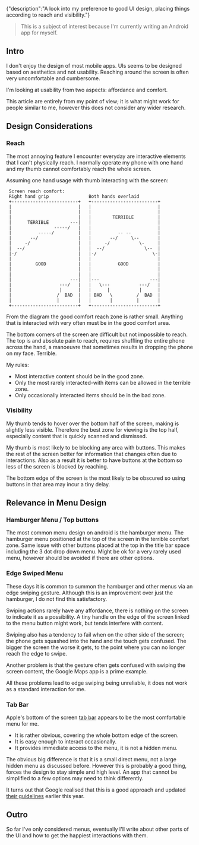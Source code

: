 {"description":"A look into my preference to good UI design, placing things according to reach and visibility."}

> This is a subject of interest because I'm currently writing an Android app for myself.

## Intro

I don't enjoy the design of most mobile apps.
UIs seems to be designed based on aesthetics and not usability.
Reaching around the screen is often very uncomfortable and cumbersome.

I'm looking at usability from two aspects: affordance and comfort.

This article are entirely from my point of view;
it is what might work for people similar to me, 
however this does not consider any wider research.

## Design Considerations

### Reach

The most annoying feature I encounter everyday are interactive elements that I can't physically reach.
I normally operate my phone with one hand and my thumb cannot comfortably reach the whole screen.

Assuming one hand usage with thumb interacting with the screen:

```
 Screen reach comfort:                                                              
 Right hand grip               Both hands overlaid                                 
 +-------------------------+   +-------------------------+                          
 |                         |   |                         |                          
 |                         |   |                         |                          
 |                         |   |        TERRIBLE         |                          
 |      TERRIBLE        ---|   |                         |                          
 |                -----/   |   |                         |                          
 |          -----/         |   |          -- --          |                          
 |       --/               |   |       --/     \--       |                          
 |     -/                  |   |     -/           \-     |                          
 |  --/                    |   |  --/               \--  |                          
 |-/                       |   |-/                     \-|                          
 |                         |   |                         |                          
 |         GOOD            |   |          GOOD           |                          
 |                         |   |                         |                          
 |                         |   |                         |                          
 |                      ---|   |---                   ---|                          
 |                  ---/   |   |   \---           ---/   |                          
 |                  |      |   |      |           |      |                          
 |                 /  BAD  |   | BAD   \         /  BAD  |                          
 |                 |       |   |       |         |       |                          
 +-------------------------+   +-------------------------+ 
```

From the diagram the good comfort reach zone is rather small.
Anything that is interacted with very often must be in the good comfort area.

The bottom corners of the screen are difficult but not impossible to reach.
The top is and absolute pain to reach, requires shuffling the entire phone across the hand,
a manoeuvre that sometimes results in dropping the phone on my face. Terrible.

My rules:

* Most interactive content should be in the good zone.
* Only the most rarely interacted-with items can be allowed in the terrible zone.
* Only occasionally interacted items should be in the bad zone.


### Visibility

My thumb tends to hover over the bottom half of the screen, making is slightly less visible.
Therefore the best zone for viewing is the top half, especially content that is quickly scanned and dismissed.

My thumb is most likely to be blocking any area with buttons.
This makes the rest of the screen better for information that changes often due to interactions.
Also as a result it is better to have buttons at the bottom so less of the screen is blocked by reaching.

The bottom edge of the screen is the most likely to be obscured so using buttons in that area may incur a tiny delay.


## Relevance in Menu Design

### Hamburger Menu / Top buttons

The most common menu design on android is the hamburger menu.
The hamburger menu positioned at the top of the screen in the terrible comfort zone.
Same issue with other buttons placed at the top in the title bar space including the 3 dot drop down menu.
Might be ok for a very rarely used menu, however should be avoided if there are other options.


### Edge Swiped Menu

These days it is common to summon the hamburger and other menus via an edge swiping gesture.
Although this is an improvement over just the hamburger, I do not find this satisfactory.

Swiping actions rarely have any affordance, there is nothing on the screen to indicate it as a possibility.
A tiny handle on the edge of the screen linked to the menu button might work, but tends interfere with content.

Swiping also has a tendency to fail when on the other side of the screen;
the phone gets squashed into the hand and the touch gets confused.
The bigger the screen the worse it gets, to the point where you can no longer reach the edge to swipe.

Another problem is that the gesture often gets confused with swiping the screen content, the Google Maps app is a 
prime example.

All these problems lead to edge swiping being unreliable, it does not work as a standard interaction for me.


### Tab Bar

Apple's bottom of the screen [tab bar](https://developer.apple.com/ios/human-interface-guidelines/ui-bars/tab-bars/)
appears to be the most comfortable menu for me.

* It is rather obvious, covering the whole bottom edge of the screen.
* It is easy enough to interact occasionally.
* It provides immediate access to the menu, it is not a hidden menu.

The obvious big difference is that it is a small direct menu, not a large hidden menu as discussed before.
However this is probably a good thing, forces the design to stay simple and high level.
An app that cannot be simplified to a few options may need to think differently.

It turns out that Google realised that this is a good approach and updated 
[their guidelines](https://material.google.com/components/bottom-navigation.html#bottom-navigation-style) earlier this year.


## Outro

So far I've only considered menus, eventually I'll write about other parts of the UI and how to get the happiest 
interactions with them.
